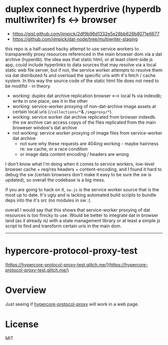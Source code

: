 # duplex connect hyperdrive (hyperdb multiwriter) fs <-> browser

- https://gist.github.com/jimpick/2df9b96d1332e5e28bb626b8071e6677
- https://github.com/jimpick/dat-node/tree/multiwriter-staging


this repo is a half-assed hacky attempt to use service workers to transparently proxy resources referenced in the main browser dom via a dat archive (hyperdb). the idea was that static html, or at least client-side js app, could include hyperlinks to data sources that may resolve via a local static web file server, but if not, the service worker attempts to resolve them via dat distributed fs and overload the specific uris with it's fetch / cache system. In this way the source code of the static html file does not need to be modifid - in theory.

- working: duplex dat archive replication browser <--> local fs via indexdb; write in one place, see it in the other
- working: service-worker proxying of non-dat-archive image assets at certain local uris (`/collections/*`& `/imgproxy/*`).
- working: service worker dat archive replicated from browser indexdb. the sw archive can access copys of the files replicated from the main broweser window's dat archive
- not working: service worker proxying of image files from service-worker dat archive
  - not sure why these requests are 404ing working - maybe hairiness re: sw cache, or a race condition
  - or image data content encoding / headers are wrong

I don't know what I'm doing when it comes to service workers, low-level browser cache + req/res headers + content-encoding, and I found it hard to debug the sw (certain browsers don't make it easy to be sure the sw is updated), so overall the codebase is a big mess. 

if you are going to hack on it, `sw.js` is the service worker source that is the most up to date. It's ugly and is lacking automated build scripts to bundle deps into the it's src (no modules in sw :(.

overall I would say that this shows that service-worker proxying of dat resources is too finicky to use. Would be better to integrate dat in browser land (as it already is) with a state management library or at least a simple js script to find and transform certain uris in the main dom.

---

# hypercore-protocol-proxy-test

[https://hypercore-protocol-proxy-test.glitch.me/](https://hypercore-protocol-proxy-test.glitch.me/)

# Overview

Just seeing if [hypercore-protocol-proxy](https://github.com/mafintosh/hypercore-protocol-proxy) will work in a web page.

# License

MIT
